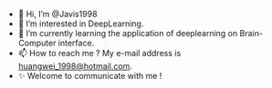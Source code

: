 - 👋 Hi, I’m @Javis1998
- 👀 I’m interested in DeepLearning.
- 🌱 I’m currently learning the application of deeplearning on Brain-Computer interface.
- 📫 How to reach me ? My e-mail address is huangwei_1998@hotmail.com.
- ✨ Welcome to communicate with me ! 

<!---
Javis1998/Javis1998 is a ✨ special ✨ repository because its `README.md` (this file) appears on your GitHub profile.
You can click the Preview link to take a look at your changes.
--->
